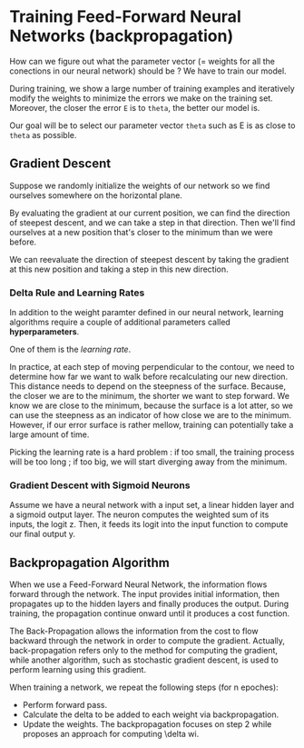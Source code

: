 # Training Feed-Forward Neural Networks (backpropagation)

How can we figure out what the parameter vector (= weights for all the conections in our neural network) should be ? We have to train our model.

During training, we show a large number of training examples and iteratively modify the weights to minimize the errors we make on the training set.
Moreover, the closer the error `E` is to `theta`, the better our model is.

Our goal will be to select our parameter vector `theta` such as E is as close to `theta` as possible.

## Gradient Descent

Suppose we randomly initialize the weights of our network so we find ourselves somewhere on the horizontal plane.

By evaluating the gradient at our current position, we can find the direction of steepest descent, and we can take a step in that direction. Then we'll find ourselves at a new position that's closer to the minimum than we were before.

We can reevaluate the direction of steepest descent by taking the gradient at this new position and taking a step in this new direction.

### Delta Rule and Learning Rates

In addition to the weight paramter defined in our neural network, learning algorithms require a couple of additional parameters called **hyperparameters**.

One of them is the _learning rate_.

In practice, at each step of moving perpendicular to the contour, we need to determine how far we want to walk before recalculating our new direction. This distance needs to depend on the steepness of the surface. Because, the closer we are to the minimum, the shorter we want to step forward. We know we are close to the minimum, because the surface is a lot atter, so we can use the steepness as an indicator of how close we are to the minimum. However, if our error surface is rather mellow, training can potentially take a large amount of time.

Picking the learning rate is a hard problem : if too small, the training process will be too long ; if too big, we will start diverging away from the minimum.

### Gradient Descent with Sigmoid Neurons

Assume we have a neural network with a input set, a linear hidden layer and a sigmoid output layer.
The neuron computes the weighted sum of its inputs, the logit z. Then, it feeds its logit into the input function to compute our final output y.

## Backpropagation Algorithm

When we use a Feed-Forward Neural Network, the information flows forward through the network. The input provides initial information, then propagates up to the hidden layers and finally produces the output.
During training, the propagation continue onward until it produces a cost function.

The Back-Propagation allows the information from the cost to flow backward through the network in order to compute the gradient.
Actually, back-propagation refers only to the method for computing the gradient, while another algorithm, such as stochastic gradient descent, is used to perform learning using this gradient.

When training a network, we repeat the following steps (for n epoches):

-   Perform forward pass.
-   Calculate the delta to be added to each weight via backpropagation.
-   Update the weights.
    The backpropagation focuses on step 2 while proposes an approach for
    computing \delta wi.

